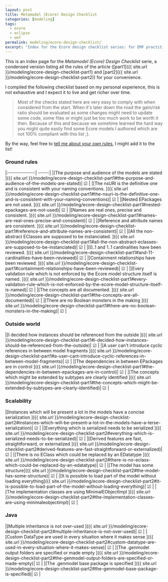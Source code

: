 ```yaml
---
layout: post
title: Metamodel (Ecore) Design Checklist
categories: [modeling]
tags:
  - ecore
  - eclipse
  - emf
permalink: modeling/ecore-design-checklist/
excerpt: "Index for the Ecore design checklist series: for EMF practitioners; why it matters—quick one‑page reference linking both parts for everyday use."
---
```


This is an index page for the *Metamodel (Ecore) Design Checklist* serie, a condensed version listing all the rules of the article ([part1]({{ site.url }}/modeling/ecore-design-checklist-part1) and [part2]({{ site.url }}/modeling/ecore-design-checklist-part2)) for your convenience.

I compiled the following checklist based on my personal experience, this is not exhaustive and I expect it to live and get richer over time.

> Most of the checks stated here are very easy to comply with when considered from the start. 
> When it's later down the road the gain/risk ratio should be evaluated as some changes might need to update some code, some files or might just be too much work to be worth it then. 
> Because of this and because we sometime learned the hard way you might quite easily find some Ecore models I authored which are not 100% compliant with this list ;).

By the way, feel free to [tell me about your own rules](https://twitter.com/bruncedric), I might add it to the list!

### Ground rules

|:-------------:| -----:|
|[The purpose and audience of the models are stated ]({{ site.url }}/modeling/ecore-design-checklist-part1#the-purpose-and-audience-of-the-models-are-stated)| ☑ |
|[The nsURI is the definitive one and is consistent with your naming conventions.  ]({{ site.url }}/modeling/ecore-design-checklist-part1#the-nsuri-is-the-definitive-one-and-is-consistent-with-your-naming-conventions)| ☑ |
|[Nested EPackages are not used. ]({{ site.url }}/modeling/ecore-design-checklist-part1#nested-epackages-are-not-used)| ☑ |
|[Names are real ones, precise and consistent. ]({{ site.url }}/modeling/ecore-design-checklist-part1#names-are-real-ones-precise-and-consistent)| ☑ |
|[Reference and attribute names are consistent. ]({{ site.url }}/modeling/ecore-design-checklist-part1#reference-and-attribute-names-are-consistent)| ☑ |
|[All the non-abstract EClasses are supposed to be instanciated. ]({{ site.url }}/modeling/ecore-design-checklist-part1#all-the-non-abstract-eclasses-are-supposed-to-be-instanciated)| ☑ |
|[0..1 and 1..1 cardinalities have been reviewed. ]({{ site.url }}/modeling/ecore-design-checklist-part1#and-11-cardinalities-have-been-reviewed)| ☑ |
|[Containment relationships have been reviewed. ]({{ site.url }}/modeling/ecore-design-checklist-part1#containment-relationships-have-been-reviewed)| ☑ |
|[Every validation rule which is not enforced by the Ecore model structure itself is named. ]({{ site.url }}/modeling/ecore-design-checklist-part1#every-validation-rule-which-is-not-enforced-by-the-ecore-model-structure-itself-is-named)| ☑ |
|[The concepts are all documented. ]({{ site.url }}/modeling/ecore-design-checklist-part1#the-concepts-are-all-documented)| ☑ |
|[There are no Boolean monsters in the making ]({{ site.url }}/modeling/ecore-design-checklist-part1#there-are-no-boolean-monsters-in-the-making)| ☑ |

### Outside world

|[I decided how instances should be referenced from the outside ]({{ site.url }}/modeling/ecore-design-checklist-part1#i-decided-how-instances-should-be-referenced-from-the-outside)| ☑ |
|[A user can't introduce cyclic references in between model fragments ]({{ site.url }}/modeling/ecore-design-checklist-part1#a-user-cant-introduce-cyclic-references-in-between-model-fragments)| ☑ |
|[The dependencies in between EPackages are in control ]({{ site.url }}/modeling/ecore-design-checklist-part1#the-dependencies-in-between-epackages-are-in-control)| ☑ |
|[The concepts which might be extended by subtypes are clearly identified ]({{ site.url }}/modeling/ecore-design-checklist-part1#the-concepts-which-might-be-extended-by-subtypes-are-clearly-identified)| ☑ |

### Scalability 

|[Instances which will be present a lot in the models have a concise serialization ]({{ site.url }}/modeling/ecore-design-checklist-part2#instances-which-will-be-present-a-lot-in-the-models-have-a-terse-serialization)| ☑ |
|[Everything which is serialized needs to be serialized ]({{ site.url }}/modeling/ecore-design-checklist-part2#everything-which-is-serialized-needs-to-be-serialized)| ☑ |
|[Derived features are fast, straightforward, or externalized ]({{ site.url }}/modeling/ecore-design-checklist-part2#derived-features-are-fast-straightforward-or-externalized)| ☑ |
|[There is no EClass which could be replaced by an EDatatype ]({{ site.url }}/modeling/ecore-design-checklist-part2#there-is-no-eclass-which-could-be-replaced-by-an-edatatype)| ☑ |
|[The model has some structure]({{ site.url }}/modeling/ecore-design-checklist-part2#the-model-has-some-structure)| ☑ |
|[It is possible to load part of the model without loading everything]({{ site.url }}/modeling/ecore-design-checklist-part2#it-is-possible-to-load-part-of-the-model-without-loading-everything)| ☑ |
|[The implementation classes are using MinimalEObjectImpl ]({{ site.url }}/modeling/ecore-design-checklist-part2#the-implementation-classes-are-using-minimaleobjectimpl)| ☑ |

### Java

|[Multiple inheritance is not over-used ]({{ site.url }}/modeling/ecore-design-checklist-part2#multiple-inheritance-is-not-over-used)| ☑ |
|[Custom DataType are used in every situation where it makes sense ]({{ site.url }}/modeling/ecore-design-checklist-part2#custom-datatype-are-used-in-every-situation-where-it-makes-sense)| ☑ |
|[The .genmodel output folders are specified or made empty ]({{ site.url }}/modeling/ecore-design-checklist-part2#the-genmodel-output-folders-are-specified-or-made-empty)| ☑ |
|[The .genmodel base package is specified ]({{ site.url }}/modeling/ecore-design-checklist-part2#the-genmodel-base-package-is-specified)| ☑ |

